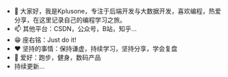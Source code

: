 - 👋 大家好，我是Kplusone，专注于后端开发与大数据开发，喜欢编程，热爱分享，在这里记录自己的编程学习之旅。
- 📫 其他平台：CSDN，公众号，B站，知乎...
- 😁 座右铭：Just do it!
- ❤  坚持的事情：保持谦虚，持续学习，坚持分享，学会复盘
- 💪 爱好：跑步，健身，数码产品
- 持续更新...

<!---
Kplusone666/Kplusone666 is a ✨ special ✨ repository because its `README.md` (this file) appears on your GitHub profile.
You can click the Preview link to take a look at your changes.
--->

